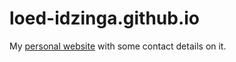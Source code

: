 # loed-idzinga.github.io

My [personal website](https://www.loedidzinga.nl) with some contact details on it.
